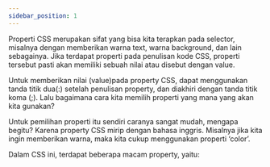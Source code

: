 ```yaml
---
sidebar_position: 1
---
```


Properti CSS merupakan sifat yang bisa kita terapkan pada selector, misalnya dengan memberikan warna text, warna background, dan lain sebagainya. Jika terdapat properti pada penulisan kode CSS, properti tersebut pasti akan memiliki sebuah nilai atau disebut dengan value.

Untuk memberikan nilai (value)pada property CSS, dapat menggunakan tanda titik dua(:) setelah penulisan property, dan diakhiri dengan tanda titik koma (;). Lalu bagaimana cara kita memilih properti yang mana yang akan kita gunakan?

Untuk pemilihan properti itu sendiri caranya sangat mudah, mengapa begitu? Karena property CSS mirip dengan bahasa inggris.  Misalnya jika kita ingin memberikan warna, maka kita cukup menggunakan properti ‘color’.

Dalam CSS ini, terdapat beberapa macam property, yaitu:
